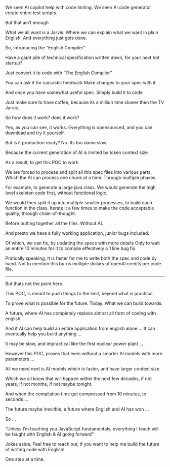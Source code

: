 We seen AI copilot help with code hinting.
We seen AI code generator create entire test scripts.

But that ain’t enough

What we all want is a Jarvis.
Where we can explain what we want in plain English.
And everything just gets done.

So, Introducing the “English Compiler”

Have a giant pile of technical specification written down, 
for your next hot startup?

Just convert it to code with “The English Compiler”

You can ask if for sarcastic feedback
Make changes to your spec with it

And once you have somewhat useful spec.
Simply build it to code

Just make sure to have coffee, because its a million time slower then the TV Jarvis.

So how does it work? does it work?

Yes, as you can see, it works.
Everything is opensourced, and you can download and try it yourself.

But is it production ready? No. Its too damn slow.

Because the current generation of AI is limited by token context size

As a result, to get this POC to work

We are forced to process and split all this spec files into various parts, 
Which the AI can process one chunk at a time.
Through multiple phases.

For example, to generate a large java class.
We would generate the high level skeleton code first, without functional logic.

We would then split it up into multiple smaller processes, to build each function in the class.
Iterate it a few times to make the code acceptable quality, through chain-of-thought.

Before putting together all the files. Without AI.

And presto we have a fully working application, junior bugs included.

Of which, we can fix, by updating the specs with more details
Only to wait an entire 10 minutes for it to compile effecitvely a 1 line bug fix.

Pratically speaking, It is faster for me to write both the spec and code by hand.
Not to mention this burns multiple dollars of openAI credits per code file.

- - - 

But thats not the point here.

This POC, is meant to push things to the limit, beyond what is practical.

To prove what is possible for the future. Today.
What we can build towards.

A future, where AI has completely replace almost all form of coding with english.

And if AI can help build an entire application from english alone ...
It can eventually help you build anything ...

It may be slow, and impractical like the first nuclear power plant ...

However this POC, proves that even without a smarter AI models with more parameters ...

All we need next is AI models which is faster, and have larger context size

Which we all know that will happen within the next few decades, if not years, if not months, if not maybe tonight.

And when the compilation time get compressed from 10 minutes, to seconds ...

The future maybe inevitble, a future where English and AI has won ...

So ...

“Unless I’m teaching you JavaScript fundamentals, everything I teach will be taught with English & AI going forward”

Jokes aside,
Feel free to reach out, if you want to help me build the future of writing code with English!

One step at a time.
